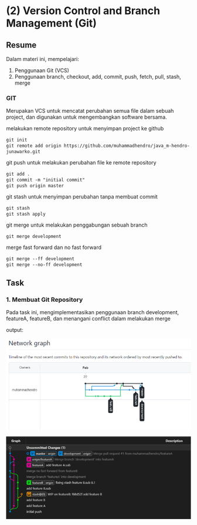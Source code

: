 # (2) Version Control and Branch Management (Git)

## Resume
Dalam materi ini, mempelajari:
1. Penggunaan Git (VCS)
2. Penggunaan branch, checkout, add, commit, push, fetch, pull, stash, merge

### GIT
Merupakan VCS untuk mencatat perubahan semua file dalam sebuah project, dan digunakan untuk mengembangkan software bersama.

melakukan remote repository untuk menyimpan project ke github
```
git init
git remote add origin https://github.com/muhammadhendro/java_m-hendro-junawarko.git

```

git push untuk melakukan perubahan file ke remote repository
```
git add .
git commit -m "initial commit"
git push origin master
```

git stash untuk menyimpan perubahan tanpa membuat commit
```
git stash
git stash apply
```

git merge untuk melakukan penggabungan sebuah branch
```
git merge development
```
merge fast forward dan no fast forward

```
git merge --ff development
git merge --no-ff development
```

## Task
### 1. Membuat Git Repository
Pada task ini, mengimplementasikan penggunaan branch development, featureA, featureB, dan menangani conflict dalam melakukan merge

output:


![Insights network](./screenshots/2git.PNG)


![gitgraph vscode](./screenshots/2git2.PNG)
